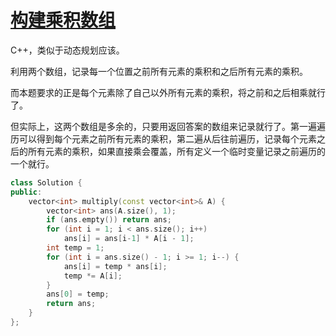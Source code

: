 # [构建乘积数组](https://www.nowcoder.com/practice/94a4d381a68b47b7a8bed86f2975db46?tpId=13&tqId=11204&tPage=3&rp=3&ru=/ta/coding-interviews&qru=/ta/coding-interviews/question-ranking )

C++，类似于动态规划应该。

利用两个数组，记录每一个位置之前所有元素的乘积和之后所有元素的乘积。

而本题要求的正是每个元素除了自己以外所有元素的乘积，将之前和之后相乘就行了。

但实际上，这两个数组是多余的，只要用返回答案的数组来记录就行了。第一遍遍历可以得到每个元素之前所有元素的乘积，第二遍从后往前遍历，记录每个元素之后的所有元素的乘积，如果直接乘会覆盖，所有定义一个临时变量记录之前遍历的一个就行。


```cpp
class Solution {
public:
    vector<int> multiply(const vector<int>& A) {
        vector<int> ans(A.size(), 1);
        if (ans.empty()) return ans;
        for (int i = 1; i < ans.size(); i++) 
            ans[i] = ans[i-1] * A[i - 1];
        int temp = 1;
        for (int i = ans.size() - 1; i >= 1; i--) {
            ans[i] = temp * ans[i];
            temp *= A[i];
        }
        ans[0] = temp;
        return ans;
    }
};
```

